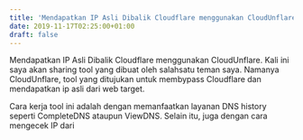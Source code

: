 ```yaml
---
title: 'Mendapatkan IP Asli Dibalik Cloudflare menggunakan CloudUnflare'
date: 2019-11-17T02:25:00+01:00
draft: false
---
```


Mendapatkan IP Asli Dibalik Cloudflare menggunakan CloudUnflare. Kali ini saya akan sharing tool yang dibuat oleh salahsatu teman saya. Namanya CloudUnflare, tool yang ditujukan untuk membypass Cloudflare dan mendapatkan ip asli dari web target.  
  
  
  
  
Cara kerja tool ini adalah dengan memanfaatkan layanan DNS history seperti CompleteDNS ataupun ViewDNS. Selain itu, juga dengan cara mengecek IP dari